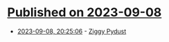 # [Published on 2023-09-08](index.md)

* [2023-09-08, 20:25:06](https://lobste.rs/s/dqjjou/ziggy_pydust) - [Ziggy Pydust](https://zig.news/gatesn/ziggy-pydust-36d5)
